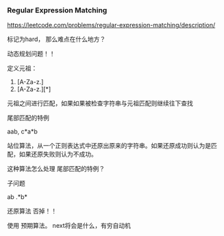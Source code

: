 ### Regular Expression Matching


https://leetcode.com/problems/regular-expression-matching/description/


标记为hard， 那么难点在什么地方？


动态规划问题！！

定义元祖：

1. [A-Za-z.]
2. [A-Za-z.][*]

元祖之间进行匹配，如果如果被检查字符串与元祖匹配则继续往下查找

尾部匹配的特例

aab, c\*a\*b

站位算法，从一个正则表达式中还原出原来的字符串。如果还原成功则认为是匹配，如果还原失败则认为不成功。

这种算法怎么处理 尾部匹配的特例？

子问题


ab .\*b\*

还原算法 否掉！！ 


使用 预期算法。 next将会是什么，有穷自动机

